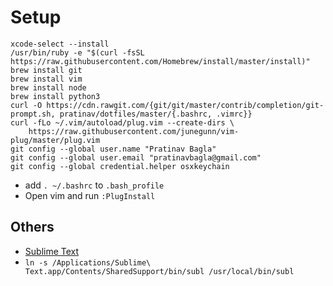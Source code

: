 # Setup

```
xcode-select --install
/usr/bin/ruby -e "$(curl -fsSL https://raw.githubusercontent.com/Homebrew/install/master/install)"
brew install git
brew install vim
brew install node
brew install python3
curl -O https://cdn.rawgit.com/{git/git/master/contrib/completion/git-prompt.sh, pratinav/dotfiles/master/{.bashrc, .vimrc}}
curl -fLo ~/.vim/autoload/plug.vim --create-dirs \
    https://raw.githubusercontent.com/junegunn/vim-plug/master/plug.vim
git config --global user.name "Pratinav Bagla"
git config --global user.email "pratinavbagla@gmail.com"
git config --global credential.helper osxkeychain
```

- add `. ~/.bashrc` to `.bash_profile`
- Open vim and run `:PlugInstall`


## Others

- [Sublime Text](https://sublimetext.com/3)
- `ln -s /Applications/Sublime\ Text.app/Contents/SharedSupport/bin/subl /usr/local/bin/subl`
